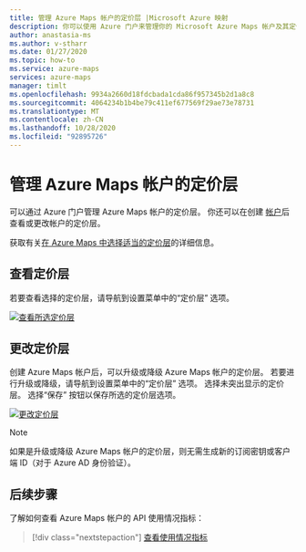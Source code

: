 ```yaml
---
title: 管理 Azure Maps 帐户的定价层 |Microsoft Azure 映射
description: 你可以使用 Azure 门户来管理你的 Microsoft Azure Maps 帐户及其定价层。
author: anastasia-ms
ms.author: v-stharr
ms.date: 01/27/2020
ms.topic: how-to
ms.service: azure-maps
services: azure-maps
manager: timlt
ms.openlocfilehash: 9934a2660d18fdcbada1cda86f957345b2d1a8c8
ms.sourcegitcommit: 4064234b1b4be79c411ef677569f29ae73e78731
ms.translationtype: MT
ms.contentlocale: zh-CN
ms.lasthandoff: 10/28/2020
ms.locfileid: "92895726"
---
```

# <a name="manage-the-pricing-tier-of-your-azure-maps-account"></a>管理 Azure Maps 帐户的定价层

可以通过 Azure 门户管理 Azure Maps 帐户的定价层。 你还可以在创建 [帐户](https://azure.microsoft.com/free/?WT.mc_id=A261C142F)后查看或更改帐户的定价层。

获取有关[在 Azure Maps 中选择适当的定价层](./choose-pricing-tier.md)的详细信息。

## <a name="view-your-pricing-tier"></a>查看定价层

若要查看选择的定价层，请导航到设置菜单中的“定价层”  选项。

[![查看所选定价层 ](./media/how-to-manage-pricing-tier/view-pricing-tier.png)](./media/how-to-manage-pricing-tier/view-pricing-tier.png#lightbox)

## <a name="change-a-pricing-tier"></a>更改定价层

创建 Azure Maps 帐户后，可以升级或降级 Azure Maps 帐户的定价层。 若要进行升级或降级，请导航到设置菜单中的“定价层”  选项。 选择未突出显示的定价层。 选择“保存”  按钮以保存所选的定价层选项。

[![更改定价层 ](./media/how-to-manage-pricing-tier/change-pricing-tier.png)](./media/how-to-manage-pricing-tier/change-pricing-tier.png#lightbox)

> [!NOTE]
> 如果是升级或降级 Azure Maps 帐户的定价层，则无需生成新的订阅密钥或客户端 ID（对于 Azure AD 身份验证）。

## <a name="next-steps"></a>后续步骤

了解如何查看 Azure Maps 帐户的 API 使用情况指标：

> [!div class="nextstepaction"] 
> [查看使用情况指标](./how-to-view-api-usage.md)